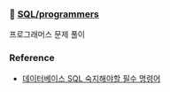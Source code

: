 ### 📂 [SQL/programmers](https://github.com/dustin-kang/python-sql/tree/main/SQL/programmers)
프로그래머스 문제 풀이


### Reference
- [데이터베이스 SQL 숙지해야할 필수 명령어](http://melonicedlatte.com/database/2017/02/16/174901.html)